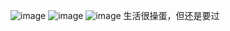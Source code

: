 ![image](https://user-images.githubusercontent.com/87225356/231186272-646dd1a7-ffc7-482c-b433-eec70d38ae6e.png)
![image](https://user-images.githubusercontent.com/87225356/231186631-e7ecd185-d837-40e7-a52d-4d61ab55b028.png)
![image](https://user-images.githubusercontent.com/87225356/231186741-75a0252a-1983-44ae-bb56-036134c4de67.png)
生活很操蛋，但还是要过
